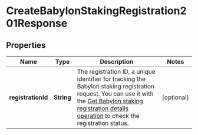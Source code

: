 

# CreateBabylonStakingRegistration201Response


## Properties

| Name | Type | Description | Notes |
|------------ | ------------- | ------------- | -------------|
|**registrationId** | **String** | The registration ID, a unique identifier for tracking the Babylon staking registration request. You can use it with the [Get Babylon staking registration details operation](https://www.cobo.com/developers/v2/api-references/stakings/get-babylon-staking-registration-details) to check the registration status. |  [optional] |



